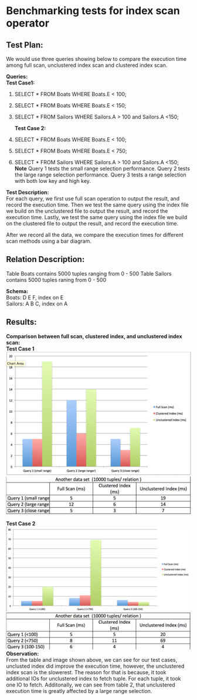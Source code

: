 # Benchmarking tests for index scan operator

## Test Plan:
We would use three queries showing below to compare the execution time among full scan, unclustered index scan and clustered index scan. 

**Queries:**  
	**Test Case1:**
	  
1. SELECT * FROM Boats WHERE Boats.E < 100;   
2. SELECT  * FROM Boats WHERE Boats.E < 150;  
3. SELECT * FROM Sailors WHERE Sailors.A  > 100 and Sailors.A <150;  

	**Test Case 2:**
1. SELECT * FROM Boats WHERE Boats.E < 100;   
2. SELECT  * FROM Boats WHERE Boats.E < 750;  
3. SELECT * FROM Sailors WHERE Sailors.A  > 100 and Sailors.A <150;  
**Note**
Query 1 tests the small range selection performance. Query 2 tests the large range selection performance. Query 3 tests a range selection with both low key and high key. 

**Test Description:**  
For each query, we first use full scan operation to output the result, and record the execution time. Then we test the same query using the index file we build on the unclustered file to output the result, and record the execution time.  Lastly, we test the same query using the index file we build on the clustered file to output the result, and record the execution time.

After we record all the data, we compare the execution times for different scan methods using a bar diagram.  

## Relation Description:
Table Boats contains 5000 tuples ranging from 0 - 500
Table Sailors contains 5000 tuples raning from 0 - 500
 
**Schema:**  
Boats: D E F, index on E  
Sailors: A B C, index on A 

## Results: 
**Comparison between full scan, clustered index, and unclustered index scan:**  
**Test Case 1**
<img src="img.png">
<img src="table.png">

**Test Case 2**  
<img src="img2.png">
<img src="table2.png">
**Observation:**  
From the table and image shown above, we can see for our test cases, unclusted index did improve the execution time, however, the unclustered index scan is the slowerest. The reason for that is because, it took additional IOs for unclustered index to fetch tuple. For each tuple, it took one IO to fetch. Additonally, we can see from table 2, that unclustered execution time is greatly affected by a large range selection. 


 
